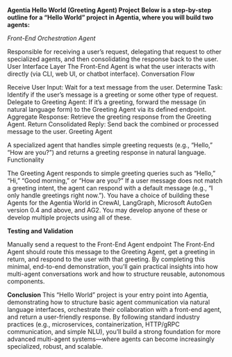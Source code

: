 **Agentia Hello World (Greeting Agent) Project**
**Below is a step-by-step outline for a “Hello World” project in Agentia, where you will build two agents:**

*Front-End Orchestration Agent*

Responsible for receiving a user’s request, delegating that request to other specialized agents, and then consolidating the response back to the user.
User Interface Layer The Front-End Agent is what the user interacts with directly (via CLI, web UI, or chatbot interface).
Conversation Flow

Receive User Input: Wait for a text message from the user.
Determine Task: Identify if the user’s message is a greeting or some other type of request.
Delegate to Greeting Agent: If it’s a greeting, forward the message (in natural language form) to the Greeting Agent via its defined endpoint.
Aggregate Response: Retrieve the greeting response from the Greeting Agent.
Return Consolidated Reply: Send back the combined or processed message to the user.
Greeting Agent

A specialized agent that handles simple greeting requests (e.g., “Hello,” “How are you?”) and returns a greeting response in natural language.
Functionality

The Greeting Agent responds to simple greeting queries such as “Hello,” “Hi,” “Good morning,” or “How are you?”
If a user message does not match a greeting intent, the agent can respond with a default message (e.g., “I only handle greetings right now.”).
You have a choice of building these Agents for the Agentia World in CrewAI, LangGraph, Microsoft AutoGen version 0.4 and above, and AG2. You may develop anyone of these or develop multiple projects using all of these.

**Testing and Validation**

Manually send a request to the Front-End Agent endpoint
The Front-End Agent should route this message to the Greeting Agent, get a greeting in return, and respond to the user with that greeting.
By completing this minimal, end-to-end demonstration, you’ll gain practical insights into how multi-agent conversations work and how to structure reusable, autonomous components.

**Conclusion**
This “Hello World” project is your entry point into Agentia, demonstrating how to structure basic agent communication via natural language interfaces, orchestrate their collaboration with a front-end agent, and return a user-friendly response. By following standard industry practices (e.g., microservices, containerization, HTTP/gRPC communication, and simple NLU), you’ll build a strong foundation for more advanced multi-agent systems—where agents can become increasingly specialized, robust, and scalable.
